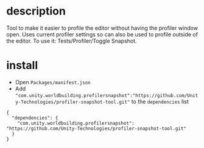 # description
Tool to make it easier to profile the editor without having the profiler window open. Uses current profiler settings so can also be used to profile outside of the editor. To use it: Tests/Profiler/Toggle Snapshot.


# install

- Open `Packages/manifest.json`
- Add `"com.unity.worldbuilding.profilersnapshot":"https://github.com/Unity-Technologies/profiler-snapshot-tool.git"` to the `dependencies` list

```
{
  "dependencies": {
    "com.unity.worldbuilding.profilersnapshot": "https://github.com/Unity-Technologies/profiler-snapshot-tool.git"
  }
}
```
